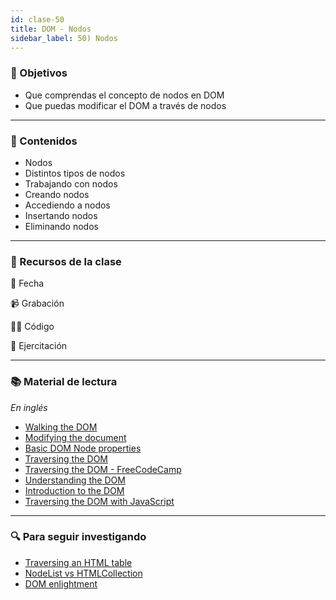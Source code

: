 ```yaml
---
id: clase-50
title: DOM - Nodos
sidebar_label: 50) Nodos
---
```


### 🏁 Objetivos

- Que comprendas el concepto de nodos en DOM
- Que puedas modificar el DOM a través de nodos

---

### 📝 Contenidos

- Nodos
- Distintos tipos de nodos
- Trabajando con nodos
- Creando nodos
- Accediendo a nodos
- Insertando nodos
- Eliminando nodos

---

### 🚀 Recursos de la clase

📆 Fecha

📹 Grabación

👩‍💻 Código

💪 Ejercitación

---

### 📚 Material de lectura

_En inglés_

- [Walking the DOM](https://javascript.info/dom-navigation)
- [Modifying the document](https://javascript.info/modifying-document)
- [Basic DOM Node properties](https://javascript.info/basic-dom-node-properties)
- [Traversing the DOM](https://www.kirupa.com/html5/traversing_the_dom.htm)
- [Traversing the DOM - FreeCodeCamp](https://www.freecodecamp.org/news/traversing-the-dom-is-just-like-creating-your-personal-schedule-30dacb1bebf0/)
- [Understanding the DOM](https://www.digitalocean.com/community/tutorial_series/understanding-the-dom-document-object-model)
- [Introduction to the DOM](https://developer.mozilla.org/en-US/docs/Web/API/Document_Object_Model/Introduction)
- [Traversing the DOM with JavaScript](https://zellwk.com/blog/dom-traversals/)

---

### 🔍 Para seguir investigando

- [Traversing an HTML table](https://developer.mozilla.org/en-US/docs/Web/API/Document_Object_Model/Traversing_an_HTML_table_with_JavaScript_and_DOM_Interfaces)
- [NodeList vs HTMLCollection](https://www.bitdegree.org/learn/nodelist)
- [DOM enlightment](http://domenlightenment.com/)
